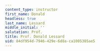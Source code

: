 ```yaml
---
content_type: instructor
first_name: Donald
headless: true
last_name: Lessard
middle_initial: ''
salutation: Prof.
title: Prof. Donald Lessard
uid: 84df954d-7946-429e-6d8a-ca1005305ae5
---
```

